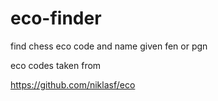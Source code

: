 # eco-finder
find chess eco code and name given fen or pgn


eco codes taken from 

https://github.com/niklasf/eco
